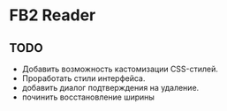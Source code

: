 # FB2 Reader

## TODO

- Добавить возможность кастомизации CSS-стилей.
- Проработать стили интерфейса.
- добавить диалог подтверждения на удаление.
- починить восстановление ширины
